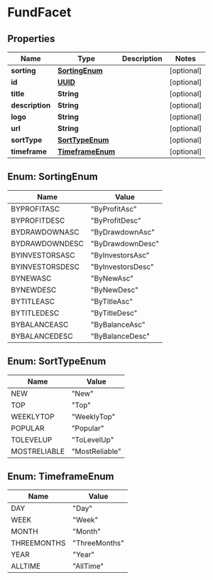 
# FundFacet

## Properties
Name | Type | Description | Notes
------------ | ------------- | ------------- | -------------
**sorting** | [**SortingEnum**](#SortingEnum) |  |  [optional]
**id** | [**UUID**](UUID.md) |  |  [optional]
**title** | **String** |  |  [optional]
**description** | **String** |  |  [optional]
**logo** | **String** |  |  [optional]
**url** | **String** |  |  [optional]
**sortType** | [**SortTypeEnum**](#SortTypeEnum) |  |  [optional]
**timeframe** | [**TimeframeEnum**](#TimeframeEnum) |  |  [optional]


<a name="SortingEnum"></a>
## Enum: SortingEnum
Name | Value
---- | -----
BYPROFITASC | &quot;ByProfitAsc&quot;
BYPROFITDESC | &quot;ByProfitDesc&quot;
BYDRAWDOWNASC | &quot;ByDrawdownAsc&quot;
BYDRAWDOWNDESC | &quot;ByDrawdownDesc&quot;
BYINVESTORSASC | &quot;ByInvestorsAsc&quot;
BYINVESTORSDESC | &quot;ByInvestorsDesc&quot;
BYNEWASC | &quot;ByNewAsc&quot;
BYNEWDESC | &quot;ByNewDesc&quot;
BYTITLEASC | &quot;ByTitleAsc&quot;
BYTITLEDESC | &quot;ByTitleDesc&quot;
BYBALANCEASC | &quot;ByBalanceAsc&quot;
BYBALANCEDESC | &quot;ByBalanceDesc&quot;


<a name="SortTypeEnum"></a>
## Enum: SortTypeEnum
Name | Value
---- | -----
NEW | &quot;New&quot;
TOP | &quot;Top&quot;
WEEKLYTOP | &quot;WeeklyTop&quot;
POPULAR | &quot;Popular&quot;
TOLEVELUP | &quot;ToLevelUp&quot;
MOSTRELIABLE | &quot;MostReliable&quot;


<a name="TimeframeEnum"></a>
## Enum: TimeframeEnum
Name | Value
---- | -----
DAY | &quot;Day&quot;
WEEK | &quot;Week&quot;
MONTH | &quot;Month&quot;
THREEMONTHS | &quot;ThreeMonths&quot;
YEAR | &quot;Year&quot;
ALLTIME | &quot;AllTime&quot;




